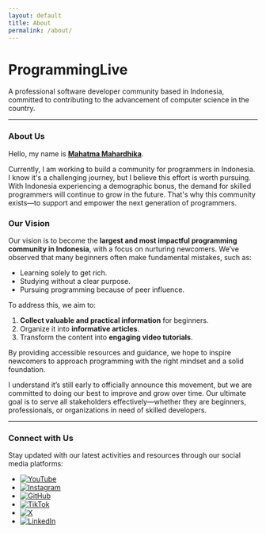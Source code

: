 ```yaml
---
layout: default
title: About
permalink: /about/
---
```


# **ProgrammingLive**
A professional software developer community based in Indonesia, committed to contributing to the advancement of computer science in the country.

---

### **About Us**

Hello, my name is **[Mahatma Mahardhika](https://github.com/mahatmamahardhikach)**.

Currently, I am working to build a community for programmers in Indonesia. I know it's a challenging journey, but I believe this effort is worth pursuing. With Indonesia experiencing a demographic bonus, the demand for skilled programmers will continue to grow in the future. That's why this community exists—to support and empower the next generation of programmers.

### **Our Vision**

Our vision is to become the **largest and most impactful programming community in Indonesia**, with a focus on nurturing newcomers. We’ve observed that many beginners often make fundamental mistakes, such as:
- Learning solely to get rich.
- Studying without a clear purpose.
- Pursuing programming because of peer influence.

To address this, we aim to:
1. **Collect valuable and practical information** for beginners.
2. Organize it into **informative articles**.
3. Transform the content into **engaging video tutorials**.

By providing accessible resources and guidance, we hope to inspire newcomers to approach programming with the right mindset and a solid foundation.

I understand it’s still early to officially announce this movement, but we are committed to doing our best to improve and grow over time. Our ultimate goal is to serve all stakeholders effectively—whether they are beginners, professionals, or organizations in need of skilled developers.

---

### **Connect with Us**

Stay updated with our latest activities and resources through our social media platforms:

- [![YouTube](https://img.shields.io/badge/YouTube-red?style=for-the-badge&logo=youtube&logoColor=white)](https://www.youtube.com/@programinglive)
- [![Instagram](https://img.shields.io/badge/Instagram-E4405F?style=for-the-badge&logo=instagram&logoColor=white)](https://www.instagram.com/programinglive)
- [![GitHub](https://img.shields.io/badge/GitHub-181717?style=for-the-badge&logo=github&logoColor=white)](https://github.com/programinglive)
- [![TikTok](https://img.shields.io/badge/TikTok-black?style=for-the-badge&logo=tiktok&logoColor=white)](https://www.tiktok.com/@mahatma.mahardhika)
- [![X](https://img.shields.io/badge/X-000000?style=for-the-badge&logo=x&logoColor=white)](https://x.com/moszesaeschylus)
- [![LinkedIn](https://img.shields.io/badge/LinkedIn-0077B5?style=for-the-badge&logo=linkedin&logoColor=white)](https://www.linkedin.com/in/mahatmamahardhika)